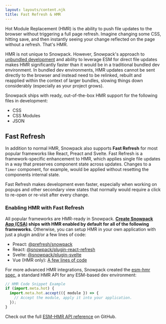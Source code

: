 ```yaml
---
layout: layouts/content.njk
title: Fast Refresh & HMR
---
```


Hot Module Replacement (HMR) is the ability to push file updates to the browser without triggering a full page refresh. Imagine changing some CSS, hitting save, and then instantly seeing your change reflected on the page without a refresh. That's HMR.

HMR is not unique to Snowpack. However, Snowpack's approach to [unbundled development](/concepts/how-snowpack-works) and ability to leverage ESM for direct file updates makes HMR significantly faster than it would be in a traditional bundled dev environment. In bundled dev environments, HMR updates cannot be sent directly to the browser and instead need to be relinked, rebuilt and reapplied within the context of larger bundles, slowing things down considerably (especially as your project grows).

Snowpack ships with ready, out-of-the-box HMR support for the following files in development:

- CSS
- CSS Modules
- JSON

## Fast Refresh

In addition to normal HMR, Snowpack also supports **Fast Refresh** for most popular frameworks like React, Preact and Svelte. Fast Refresh is a framework-specific enhancement to HMR, which applies single file updates in a way that preserves component state across updates. Changes to a `Timer` component, for example, would be applied without resetting the components internal state.

Fast Refresh makes development even faster, especially when working on popups and other secondary view states that normally would require a click to re-open or re-visit after every change.

### Enabling HMR with Fast Refresh

All popular frameworks are HMR-ready in Snowpack. **[Create Snowpack App (CSA)](https://github.com/snowpackjs/snowpack/blob/main/create-snowpack-app) ships with HMR enabled by default for all of the following frameworks.** Otherwise, you can setup HMR in your own application with just a plugin and/or a few lines of code:

- Preact: [@prefresh/snowpack](https://www.npmjs.com/package/@prefresh/snowpack)
- React: [@snowpack/plugin-react-refresh](https://www.npmjs.com/package/@snowpack/plugin-react-refresh)
- Svelte: [@snowpack/plugin-svelte](https://www.npmjs.com/package/@snowpack/plugin-svelte)
- Vue (HMR only): [A few lines of code](https://github.com/snowpackjs/snowpack/blob/main/create-snowpack-app/app-template-vue/src/index.js#L7-L14)

For more advanced HMR integrations, Snowpack created the [esm-hmr spec](https://github.com/snowpackjs/esm-hmr), a standard HMR API for any ESM-based dev environment:

```js
// HMR Code Snippet Example
if (import.meta.hot) {
  import.meta.hot.accept(({ module }) => {
    // Accept the module, apply it into your application.
  });
}
```

Check out the full [ESM-HMR API reference](https://github.com/snowpackjs/esm-hmr) on GitHub.
